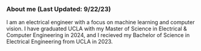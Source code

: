 ### About me (Last Updated: 9/22/23)

I am an electrical engineer with a focus on machine learning and computer vision. I have graduated UCLA with my Master of Science in Electrical & Computer Engineering in 2024, and I recieved my Bachelor of Science in Electrical Engineering from UCLA in 2023.
